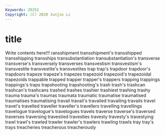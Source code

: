```yaml
---
Keywords: 29252
Copyright: (C) 2020 Junjie Li
---
```


# title

Write contents here!!!
ransshipment 
transshipment's 
transshipped 
transshipping 
transships
transubstantiation 
transubstantiation's 
transverse 
transverse's 
transversely 
transverses 
transvestism 
transvestism's 
transvestite 
transvestite's
transvestites 
trap 
trap's 
trapdoor 
trapdoor's 
trapdoors 
trapeze 
trapeze's 
trapezes 
trapezoid
trapezoid's 
trapezoidal 
trapezoids 
trappable 
trapped 
trapper 
trapper's 
trappers 
trapping 
trappings
trappings's 
traps 
trapshooting 
trapshooting's 
trash 
trash's 
trashcan 
trashcan's 
trashcans 
trashed
trashes 
trashier 
trashiest 
trashing 
trashy 
trauma 
trauma's 
traumas 
traumata 
traumatic
traumatise 
traumatised 
traumatises 
traumatising 
travail 
travail's 
travailed 
travailing 
travails 
travel
travel's 
travelled 
traveller 
traveller's 
travellers 
travelling 
travellings 
travelogue 
travelogue's 
travelogues
travels 
traverse 
traverse's 
traversed 
traverses 
traversing 
travestied 
travesties 
travesty 
travesty's
travestying 
trawl 
trawl's 
trawled 
trawler 
trawler's 
trawlers 
trawling 
trawls 
tray
tray's 
trays 
treacheries 
treacherous 
treacherously 

